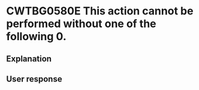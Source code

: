 # CWTBG0580E This action cannot be performed without one of the following 0.

## Explanation

## User response